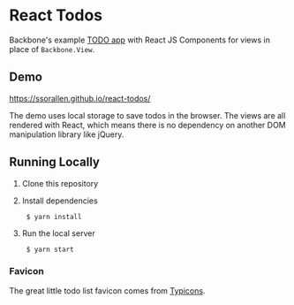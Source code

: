 # React Todos

Backbone's example [TODO app](http://backbonejs.org/docs/todos.html) with React JS
Components for views in place of `Backbone.View`.

## Demo

https://ssorallen.github.io/react-todos/

The demo uses local storage to save todos in the browser. The views are all rendered
with React, which means there is no dependency on another DOM manipulation library
like jQuery.

## Running Locally

1. Clone this repository
2. Install dependencies

        $ yarn install
3. Run the local server

        $ yarn start

### Favicon

The great little todo list favicon comes from [Typicons](http://typicons.com/).
